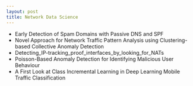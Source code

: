```yaml
---
layout: post
title: Network Data Science
---
```


- Early Detection of Spam Domains with Passive DNS and SPF
- Novel Approach for Network Traffic Pattern Analysis using Clustering-based Collective Anomaly Detection
- Detecting_IP-tracking_proof_interfaces_by_looking_for_NATs
- Poisson-Based Anomaly Detection for Identifying Malicious User Behaviour
- A First Look at Class Incremental Learning in Deep Learning Mobile Traffic Classification

  


